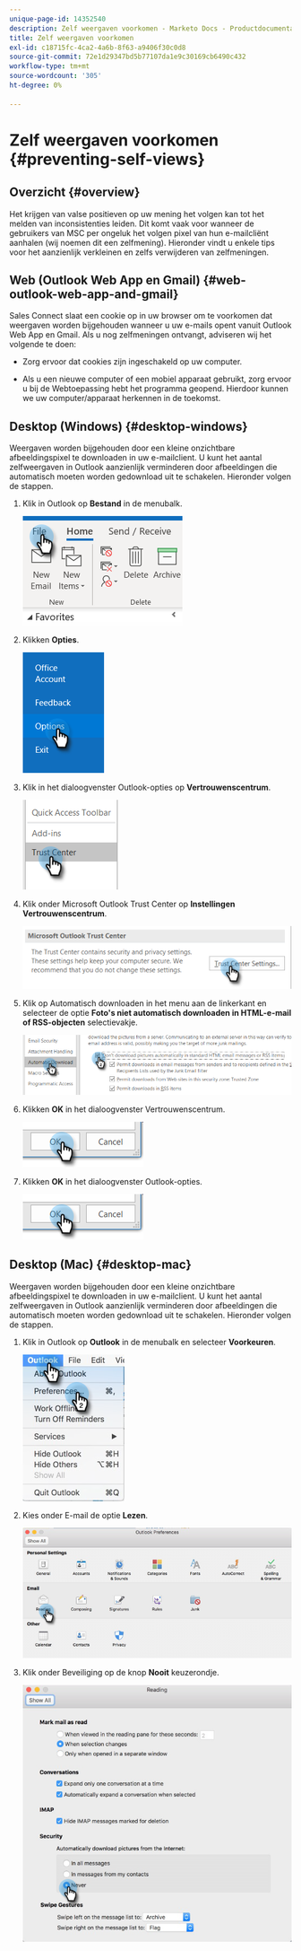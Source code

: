 ```yaml
---
unique-page-id: 14352540
description: Zelf weergaven voorkomen - Marketo Docs - Productdocumentatie
title: Zelf weergaven voorkomen
exl-id: c18715fc-4ca2-4a6b-8f63-a9406f30c0d8
source-git-commit: 72e1d29347bd5b77107da1e9c30169cb6490c432
workflow-type: tm+mt
source-wordcount: '305'
ht-degree: 0%

---
```


# Zelf weergaven voorkomen {#preventing-self-views}

## Overzicht {#overview}

Het krijgen van valse positieven op uw mening het volgen kan tot het melden van inconsistenties leiden. Dit komt vaak voor wanneer de gebruikers van MSC per ongeluk het volgen pixel van hun e-mailcliënt aanhalen (wij noemen dit een zelfmening). Hieronder vindt u enkele tips voor het aanzienlijk verkleinen en zelfs verwijderen van zelfmeningen.

## Web (Outlook Web App en Gmail) {#web-outlook-web-app-and-gmail}

Sales Connect slaat een cookie op in uw browser om te voorkomen dat weergaven worden bijgehouden wanneer u uw e-mails opent vanuit Outlook Web App en Gmail. Als u nog zelfmeningen ontvangt, adviseren wij het volgende te doen:

* Zorg ervoor dat cookies zijn ingeschakeld op uw computer.

* Als u een nieuwe computer of een mobiel apparaat gebruikt, zorg ervoor u bij de Webtoepassing hebt het programma geopend. Hierdoor kunnen we uw computer/apparaat herkennen in de toekomst.

## Desktop (Windows) {#desktop-windows}

Weergaven worden bijgehouden door een kleine onzichtbare afbeeldingspixel te downloaden in uw e-mailclient. U kunt het aantal zelfweergaven in Outlook aanzienlijk verminderen door afbeeldingen die automatisch moeten worden gedownload uit te schakelen. Hieronder volgen de stappen.

1. Klik in Outlook op **Bestand** in de menubalk.

   ![](assets/win-1.png)

1. Klikken **Opties**.

   ![](assets/win-2.png)

1. Klik in het dialoogvenster Outlook-opties op **Vertrouwenscentrum**.

   ![](assets/win-3.png)

1. Klik onder Microsoft Outlook Trust Center op **Instellingen Vertrouwenscentrum**.

   ![](assets/win-4.png)

1. Klik op Automatisch downloaden in het menu aan de linkerkant en selecteer de optie **Foto&#39;s niet automatisch downloaden in HTML-e-mail of RSS-objecten** selectievakje.

   ![](assets/win-5.png)

1. Klikken **OK** in het dialoogvenster Vertrouwenscentrum.

   ![](assets/win-6.png)

1. Klikken **OK** in het dialoogvenster Outlook-opties.

   ![](assets/win-6.png)

## Desktop (Mac) {#desktop-mac}

Weergaven worden bijgehouden door een kleine onzichtbare afbeeldingspixel te downloaden in uw e-mailclient. U kunt het aantal zelfweergaven in Outlook aanzienlijk verminderen door afbeeldingen die automatisch moeten worden gedownload uit te schakelen. Hieronder volgen de stappen.

1. Klik in Outlook op **Outlook** in de menubalk en selecteer **Voorkeuren**.

   ![](assets/mac-1.png)

1. Kies onder E-mail de optie **Lezen**.

   ![](assets/mac-2.png)

1. Klik onder Beveiliging op de knop **Nooit** keuzerondje.

   ![](assets/mac-3.png)
